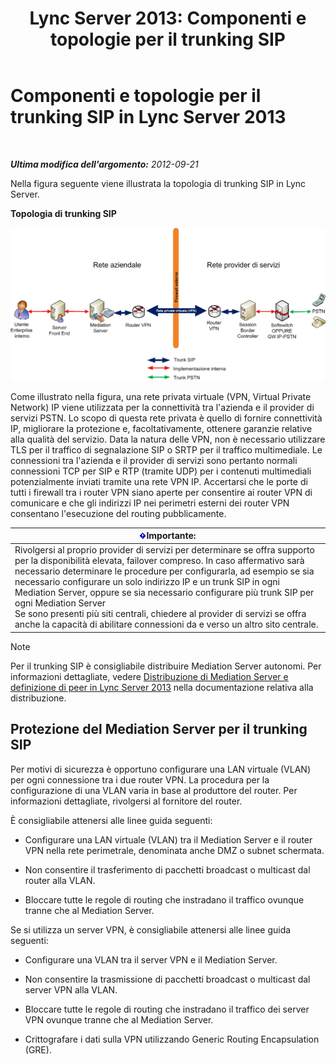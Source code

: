 ﻿---
title: 'Lync Server 2013: Componenti e topologie per il trunking SIP'
TOCTitle: Componenti e topologie per il trunking SIP
ms:assetid: 8ed9a9d0-517e-4f36-a131-22cdafa257fa
ms:mtpsurl: https://technet.microsoft.com/it-it/library/Gg398720(v=OCS.15)
ms:contentKeyID: 49301291
ms.date: 08/24/2015
mtps_version: v=OCS.15
ms.translationtype: HT
---

# Componenti e topologie per il trunking SIP in Lync Server 2013

 

_**Ultima modifica dell'argomento:** 2012-09-21_

Nella figura seguente viene illustrata la topologia di trunking SIP in Lync Server.

**Topologia di trunking SIP**

![Topologia basata sul trunking SIP](images/Gg398720.669fb55d-7c81-4e21-9421-fabc43d6e064(OCS.15).jpg "Topologia basata sul trunking SIP")

Come illustrato nella figura, una rete privata virtuale (VPN, Virtual Private Network) IP viene utilizzata per la connettività tra l'azienda e il provider di servizi PSTN. Lo scopo di questa rete privata è quello di fornire connettività IP, migliorare la protezione e, facoltativamente, ottenere garanzie relative alla qualità del servizio. Data la natura delle VPN, non è necessario utilizzare TLS per il traffico di segnalazione SIP o SRTP per il traffico multimediale. Le connessioni tra l'azienda e il provider di servizi sono pertanto normali connessioni TCP per SIP e RTP (tramite UDP) per i contenuti multimediali potenzialmente inviati tramite una rete VPN IP. Accertarsi che le porte di tutti i firewall tra i router VPN siano aperte per consentire ai router VPN di comunicare e che gli indirizzi IP nei perimetri esterni dei router VPN consentano l'esecuzione del routing pubblicamente.

<table>
<thead>
<tr class="header">
<th><img src="images/Gg412908.important(OCS.15).gif" title="important" alt="important" />Importante:</th>
</tr>
</thead>
<tbody>
<tr class="odd">
<td>Rivolgersi al proprio provider di servizi per determinare se offra supporto per la disponibilità elevata, failover compreso. In caso affermativo sarà necessario determinare le procedure per configurarla, ad esempio se sia necessario configurare un solo indirizzo IP e un trunk SIP in ogni Mediation Server, oppure se sia necessario configurare più trunk SIP per ogni Mediation Server<br />
Se sono presenti più siti centrali, chiedere al provider di servizi se offra anche la capacità di abilitare connessioni da e verso un altro sito centrale.</td>
</tr>
</tbody>
</table>



> [!NOTE]
> Per il trunking SIP è consigliabile distribuire Mediation Server autonomi. Per informazioni dettagliate, vedere <A href="lync-server-2013-deploying-mediation-servers-and-defining-peers.md">Distribuzione di Mediation Server e definizione di peer in Lync Server 2013</A> nella documentazione relativa alla distribuzione.



## Protezione del Mediation Server per il trunking SIP

Per motivi di sicurezza è opportuno configurare una LAN virtuale (VLAN) per ogni connessione tra i due router VPN. La procedura per la configurazione di una VLAN varia in base al produttore del router. Per informazioni dettagliate, rivolgersi al fornitore del router.

È consigliabile attenersi alle linee guida seguenti:

  - Configurare una LAN virtuale (VLAN) tra il Mediation Server e il router VPN nella rete perimetrale, denominata anche DMZ o subnet schermata.

  - Non consentire il trasferimento di pacchetti broadcast o multicast dal router alla VLAN.

  - Bloccare tutte le regole di routing che instradano il traffico ovunque tranne che al Mediation Server.

Se si utilizza un server VPN, è consigliabile attenersi alle linee guida seguenti:

  - Configurare una VLAN tra il server VPN e il Mediation Server.

  - Non consentire la trasmissione di pacchetti broadcast o multicast dal server VPN alla VLAN.

  - Bloccare tutte le regole di routing che instradano il traffico dei server VPN ovunque tranne che al Mediation Server.

  - Crittografare i dati sulla VPN utilizzando Generic Routing Encapsulation (GRE).

